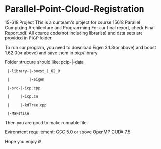 # Parallel-Point-Cloud-Registration
15-618 Project
This is a our team's project for course 15618 Parallel Computing Architecture and Programming
For our final report, check Final Report.pdf.
All cource code(not including libraries) and data sets are provided in PICP folder.

To run our program, you need to download Eigen 3.1.3(or above) and boost 1.62.0(or above) and save them in picp/library

Folder strucure should like:
pcip-|-data

     |-library-|-boost_1_62_0
     
     |         |-eigen
     
     |-src-|-icp.cpp
     
     |     |-icp.cu
     
     |     |-kdTree.cpp
     
     |-Makefile
     
Then you are good to make runnable file.

Evironment requirement:
GCC 5.0 or above
OpenMP
CUDA 7.5

Hope you enjoy it!
